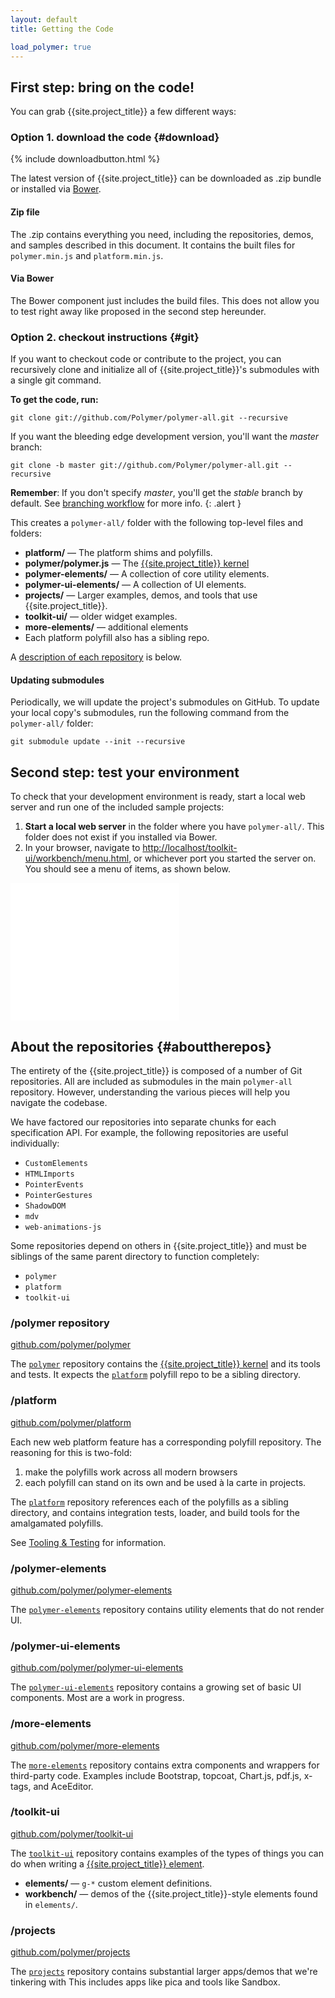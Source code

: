 ```yaml
---
layout: default
title: Getting the Code

load_polymer: true
---
```


## First step: bring on the code!

You can grab {{site.project_title}} a few different ways:

### Option 1. download the code {#download}

{% include downloadbutton.html %}

The latest version of {{site.project_title}} can be downloaded as .zip bundle
or installed via [Bower](http://bower.io/).

#### Zip file

The .zip contains everything you need, including the repositories, demos, and
samples described in this document. It contains the built files for `polymer.min.js`
and `platform.min.js`.

#### Via Bower

The Bower component just includes the build files. This does not allow you to test right away like proposed in the second step hereunder.

### Option 2. checkout instructions {#git}

If you want to checkout code or contribute to the project, you can recursively
clone and initialize all of {{site.project_title}}'s submodules with a single git command.

**To get the code, run:**

    git clone git://github.com/Polymer/polymer-all.git --recursive

If you want the bleeding edge development version, you'll want the *master* branch:

    git clone -b master git://github.com/Polymer/polymer-all.git --recursive

**Remember**: If you don't specify _master_, you'll get the _stable_ branch by default.
See [branching workflow](branching-strategy.html) for more info.
{: .alert }

This creates a `polymer-all/` folder with the following top-level files and folders:

- **platform/** — The platform shims and polyfills.
- **polymer/polymer.js** — The [{{site.project_title}} kernel](polymer.html)
- **polymer-elements/** — A collection of core utility elements.
- **polymer-ui-elements/** — A collection of UI elements.
- **projects/** — Larger examples, demos, and tools that use {{site.project_title}}.
- **toolkit-ui/** — older widget examples.
- **more-elements/** — additional elements
- Each platform polyfill also has a sibling repo.

A [description of each repository](#abouttherepos) is below.

#### Updating submodules

Periodically, we will update the project's submodules on GitHub. To
update your local copy's submodules, run the following command
from the `polymer-all/` folder:

    git submodule update --init --recursive

## Second step: test your environment

To check that your development environment is ready, start a local web
server and run one of the included sample projects:

1. **Start a local web server** in the folder where you have `polymer-all/`. This folder does not exist if you installed via Bower.
2. In your browser, navigate to
    [http://localhost/toolkit-ui/workbench/menu.html](http://localhost/toolkit-ui/workbench/menu.html), or whichever port you started the server on. You should see a menu of items, as shown below.

<iframe src="/polymer-all/toolkit-ui/workbench/menu.html" style="width:270px;height:220px;border:none;"></iframe>

## About the repositories {#abouttherepos}

The entirety of the {{site.project_title}} is composed of a number of Git
repositories. All are included as submodules in the main `polymer-all` repository.
However, understanding the various pieces will help you navigate the codebase.

We have factored our repositories into separate chunks for each specification API.
For example, the following repositories are useful individually:

* `CustomElements`
* `HTMLImports`
* `PointerEvents`
* `PointerGestures`
* `ShadowDOM`
* `mdv`
* `web-animations-js`

Some repositories depend on others in {{site.project_title}} and must be siblings of the same parent directory to function completely:

* `polymer`
* `platform`
* `toolkit-ui`

### /polymer repository

[github.com/polymer/polymer](https://github.com/polymer/polymer)

The [`polymer`](https://github.com/polymer/polymer) repository contains the
[{{site.project_title}} kernel](polymer.html) and its tools and tests. It expects
the [`platform`](https://github.com/polymer/platform) polyfill repo to be a sibling directory.

### /platform

[github.com/polymer/platform](https://github.com/polymer/platform)

Each new web platform feature has a corresponding polyfill repository. The
reasoning for this is two-fold:

1. make the polyfills work across all modern browsers
2. each polyfill can stand on its own and be used à la carte in projects.

The [`platform`](https://github.com/polymer/platform) repository references each of the polyfills as a sibling directory, and contains integration tests, loader, and build tools for
the amalgamated polyfills.

See [Tooling & Testing](tooling-strategy.html) for information.

### /polymer-elements

[github.com/polymer/polymer-elements](https://github.com/polymer/polymer-elements)

The [`polymer-elements`](https://github.com/polymer/polymer-elements) repository
contains utility elements that do not render UI.

### /polymer-ui-elements

[github.com/polymer/polymer-ui-elements](https://github.com/polymer/polymer-ui-elements)

The [`polymer-ui-elements`](https://github.com/polymer/polymer-ui-elements)
repository contains a growing set of basic UI components. Most are a work in progress.

### /more-elements

[github.com/polymer/more-elements](https://github.com/polymer/more-elements)

The [`more-elements`](https://github.com/polymer/more-elements) repository contains 
extra components and wrappers for third-party code. Examples include Bootstrap,
topcoat, Chart.js, pdf.js, x-tags, and AceEditor.

### /toolkit-ui

[github.com/polymer/toolkit-ui](https://github.com/polymer/toolkit-ui)

The [`toolkit-ui`](https://github.com/polymer/toolkit-ui) repository contains examples of
the types of things you can do when writing a [{{site.project_title}} element](/polymer.html).

- **elements/** — `g-*` custom element definitions.
- **workbench/** — demos of the {{site.project_title}}-style elements found in `elements/`.

### /projects

[github.com/polymer/projects](https://github.com/polymer/projects)

The [`projects`](https://github.com/polymer/projects) repository contains
substantial larger apps/demos that we're tinkering with This includes apps like
pica and tools like Sandbox.


